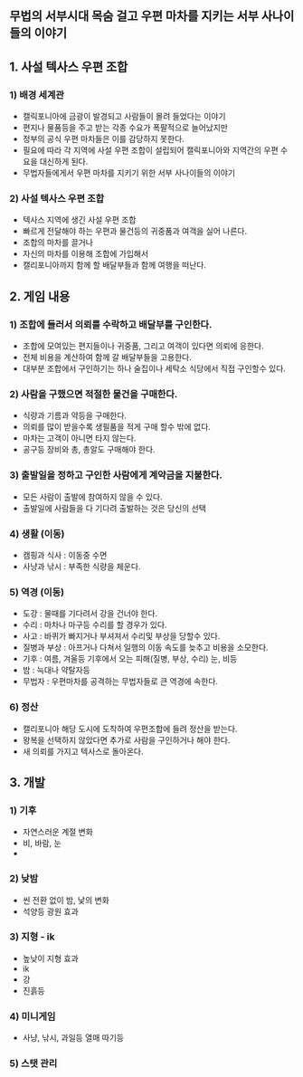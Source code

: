 ## 무법의 서부시대 목숨 걸고 우편 마차를 지키는 서부 사나이들의 이야기
## 1. 사설 텍사스 우편 조합
### 1) 배경 세계관
- 캘릭포니아에 금광이 발경되고 사람들이 몰려 들었다는 이야기
- 편지나 물품등을 주고 받는 각종 수요가 폭팔적으로 늘어났지만
- 정부의 공식 우편 마차들은 이를 감당하지 못한다.
- 필요에 따라 각 지역에 사설 우편 조합이 설립되어 캘릭포니아와 지역간의 우편 수요을 대신하게 된다.
- 무법자들에게서 우편 마차를 지키기 위한 서부 사나이들의 이야기

### 2) 사설 텍사스 우편 조합
- 텍사스 지역에 생긴 사설 우편 조합
- 빠르게 전달해야 하는 우편과 물건등의 귀중품과 여객을 실어 나른다.
- 조합의 마차를 끌거나 
- 자신의 마차를 이용해 조합에 가입해서 
- 캘리포니아까지 함께 할 배달부들과 함께 여행을 떠난다. 

## 2. 게임 내용
### 1) 조합에 들러서 의뢰를 수락하고 배달부를 구인한다. 
- 조합에 모여있는 편지들이나 귀중품, 그리고 여객이 있다면 의뢰에 응한다. 
- 전체 비용을 계산하여 함께 갈 배달부들을 고용한다.
- 대부분 조합에서 구인하기는 하나 술집이나 세탁소 식당에서 직접 구인할수 있다. 

### 2) 사람을 구했으면 적절한 물건을 구매한다. 
- 식량과 기름과 약등을 구매한다. 
- 의뢰를 많이 받을수록 생필품을 적게 구매 할수 밖에 없다. 
- 마차는 고객이 아니면 타지 않는다. 
- 공구등 장비와 총, 총알도 구매해야 한다. 

### 3) 출발일을 정하고 구인한 사람에게 계약금을 지불한다.
- 모든 사람이 출발에 참여하지 않을 수 있다. 
- 출발일에 사람들을 다 기다려 출발하는 것은 당신의 선택

### 4) 생활 (이동)
- 캠핑과 식사 : 이동중 수면
- 사냥과 낚시 : 부족한 식량을 체운다.

### 5) 역경 (이동)
- 도강 : 물때를 기다려서 강을 건너야 한다.  
- 수리 : 마차나 마구등 수리를 할 경우가 있다. 
- 사고 : 바퀴가 빠지거나 부셔져서 수리및 부상을 당할수 있다.
- 질병과 부상 : 아프거나 다쳐서 일행의 이동 속도를 늦추고 비용을 소모한다.
- 기후 : 여름, 겨울등 기후에서 오는 피해(질병, 부상, 수리) 눈, 비등 
- 밤 : 늑대나 약탈자등
- 무법자 : 우편마차를 공격하는 무법자들로 큰 역경에 속한다. 

### 6) 정산
- 캘리포니아 해당 도시에 도착하여 우편조합에 들려 정산을 받는다. 
- 왕복을 선택하지 않았다면 추가로 사람을 구인하거나 해야 한다. 
- 새 의뢰를 가지고 텍사스로 돌아온다.

## 3. 개발
### 1) 기후
- 자연스러운 계절 변화
- 비, 바람, 눈
- 
### 2) 낮밤
- 씬 전환 없이 밤, 낯의 변화 
- 석양등 광원 효과

### 3) 지형 - ik
- 높낮이 지형 효과 
- ik
- 강
- 진흙등 

### 4) 미니게임
- 사냥, 낚시, 과일등 열매 따기등
  
### 5) 스탯 관리



